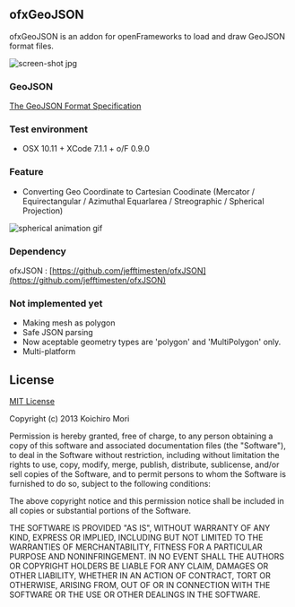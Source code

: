 ofxGeoJSON
---

ofxGeoJSON is an addon for openFrameworks to load and draw GeoJSON format files.

![screen-shot jpg](./geojson_screen_shot.jpg)

### GeoJSON

[The GeoJSON Format Specification](http://geojson.org/geojson-spec.html)

### Test environment
- OSX 10.11 + XCode 7.1.1 + o/F 0.9.0

### Feature
- Converting Geo Coordinate to Cartesian Coodinate (Mercator / Equirectangular / Azimuthal Equarlarea / Streographic / Spherical Projection)

![spherical animation gif](./spherical-480p-f.gif)

### Dependency
ofxJSON : [https://github.com/jefftimesten/ofxJSON](https://github.com/jefftimesten/ofxJSON)

### Not implemented yet
- Making mesh as polygon
- Safe JSON parsing
- Now aceptable geometry types are 'polygon' and 'MultiPolygon' only.
- Multi-platform

## License

[MIT License](https://secure.wikimedia.org/wikipedia/en/wiki/Mit_license)

Copyright (c) 2013 Koichiro Mori

Permission is hereby granted, free of charge, to any person obtaining a copy of this software and associated documentation files (the "Software"), to deal in the Software without restriction, including without limitation the rights to use, copy, modify, merge, publish, distribute, sublicense, and/or sell copies of the Software, and to permit persons to whom the Software is furnished to do so, subject to the following conditions:

The above copyright notice and this permission notice shall be included in all copies or substantial portions of the Software.

THE SOFTWARE IS PROVIDED "AS IS", WITHOUT WARRANTY OF ANY KIND, EXPRESS OR IMPLIED, INCLUDING BUT NOT LIMITED TO THE WARRANTIES OF MERCHANTABILITY, FITNESS FOR A PARTICULAR PURPOSE AND NONINFRINGEMENT. IN NO EVENT SHALL THE AUTHORS OR COPYRIGHT HOLDERS BE LIABLE FOR ANY CLAIM, DAMAGES OR OTHER LIABILITY, WHETHER IN AN ACTION OF CONTRACT, TORT OR OTHERWISE, ARISING FROM, OUT OF OR IN CONNECTION WITH THE SOFTWARE OR THE USE OR OTHER DEALINGS IN THE SOFTWARE.
